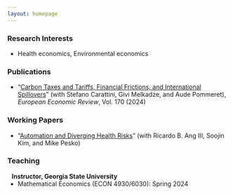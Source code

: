 ```yaml
---
layout: homepage
---
```

<!--
## About Me

I am a Ph.D. student at ...
-->

### Research Interests

- Health economics, Environmental economics

### Publications

- “[Carbon Taxes and Tariffs, Financial Frictions, and International Spillovers](https://www.sciencedirect.com/science/article/pii/S0014292124002125)” (with Stefano Carattini, Givi Melkadze, and Aude Pommeret), *European Economic Review*, Vol. 170 (2024)

### Working Papers

- “[Automation and Diverging Health Risks](https://giseong-kim.github.io/assets/files/AKKP_2025.pdf)” (with Ricardo B. Ang III, Soojin Kim, and Mike Pesko) 

### Teaching

<h4 style="margin:0 10px 0;">Instructor, Georgia State University</h4>
<ul style="margin:0 0 5px;">
  <li><autocolor>Mathematical Economics (ECON 4930/6030): Spring 2024</autocolor></li>
</ul>
<!--
{% include_relative _includes/services.md %}
-->

